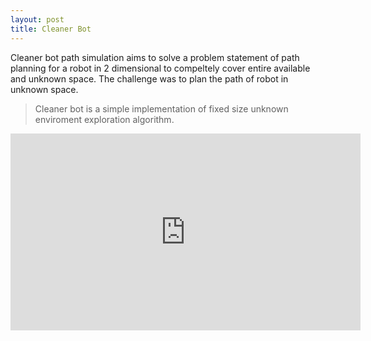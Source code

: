 ```yaml
---
layout: post
title: Cleaner Bot
---
```


Cleaner bot path simulation aims to solve a problem statement of path planning for a robot in 2 dimensional to compeltely cover entire available and unknown space. The challenge was to plan the path of robot in unknown space.


  > Cleaner bot is a simple implementation of fixed size unknown enviroment exploration algorithm.

<iframe width="560"
        height="315"
        src="https://www.youtube.com/embed/tzGm5WQNsWA"
        frameborder="0"
        allow="autoplay; encrypted-media"
        allowfullscreen></iframe>


